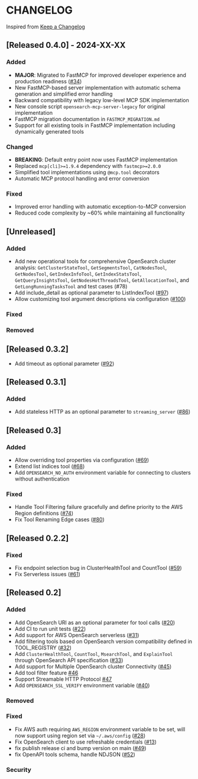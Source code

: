 # CHANGELOG

Inspired from [Keep a Changelog](https://keepachangelog.com/en/1.0.0/)

## [Released 0.4.0] - 2024-XX-XX

### Added
- **MAJOR**: Migrated to FastMCP for improved developer experience and production readiness ([#34](https://github.com/opensearch-project/opensearch-mcp-server-py/issues/34))
- New FastMCP-based server implementation with automatic schema generation and simplified error handling
- Backward compatibility with legacy low-level MCP SDK implementation
- New console script `opensearch-mcp-server-legacy` for original implementation
- FastMCP migration documentation in `FASTMCP_MIGRATION.md`
- Support for all existing tools in FastMCP implementation including dynamically generated tools

### Changed
- **BREAKING**: Default entry point now uses FastMCP implementation
- Replaced `mcp[cli]>=1.9.4` dependency with `fastmcp>=2.0.0`
- Simplified tool implementations using `@mcp.tool` decorators
- Automatic MCP protocol handling and error conversion

### Fixed
- Improved error handling with automatic exception-to-MCP conversion
- Reduced code complexity by ~60% while maintaining all functionality

## [Unreleased]

### Added
- Add new operational tools for comprehensive OpenSearch cluster analysis: `GetClusterStateTool`, `GetSegmentsTool`, `CatNodesTool`, `GetNodesTool`, `GetIndexInfoTool`, `GetIndexStatsTool`, `GetQueryInsightsTool`, `GetNodesHotThreadsTool`, `GetAllocationTool`, and `GetLongRunningTasksTool` and test cases (#78)
- Add include_detail as optional parameter to ListIndexTool ([#97](https://github.com/opensearch-project/opensearch-mcp-server-py/pull/97))
- Allow customizing tool argument descriptions via configuration ([#100](https://github.com/opensearch-project/opensearch-mcp-server-py/pull/100))

### Fixed

### Removed

## [Released 0.3.2]

- Add timeout as optional parameter ([#92](https://github.com/opensearch-project/opensearch-mcp-server-py/pull/92))

## [Released 0.3.1]

### Added
- Add stateless HTTP as an optional parameter to `streaming_server` ([#86](https://github.com/opensearch-project/opensearch-mcp-server-py/pull/86))

## [Released 0.3]

### Added
- Allow overriding tool properties via configuration ([#69](https://github.com/opensearch-project/opensearch-mcp-server-py/pull/69))
- Extend list indices tool ([#68](https://github.com/opensearch-project/opensearch-mcp-server-py/pull/68))
- Add `OPENSEARCH_NO_AUTH` environment variable for connecting to clusters without authentication

### Fixed
- Handle Tool Filtering failure gracefully and define priority to the AWS Region definitions ([#74](https://github.com/opensearch-project/opensearch-mcp-server-py/pull/74))
- Fix Tool Renaming Edge cases ([#80](https://github.com/opensearch-project/opensearch-mcp-server-py/pull/80))

## [Released 0.2.2]
### Fixed
- Fix endpoint selection bug in ClusterHealthTool and CountTool ([#59](https://github.com/opensearch-project/opensearch-mcp-server-py/pull/59))
- Fix Serverless issues ([#61](https://github.com/opensearch-project/opensearch-mcp-server-py/pull/61))

## [Released 0.2]
### Added
- Add OpenSearch URl as an optional parameter for tool calls ([#20](https://github.com/opensearch-project/opensearch-mcp-server-py/pull/20))
- Add CI to run unit tests ([#22](https://github.com/opensearch-project/opensearch-mcp-server-py/pull/22))
- Add support for AWS OpenSearch serverless ([#31](https://github.com/opensearch-project/opensearch-mcp-server-py/pull/31))
- Add filtering tools based on OpenSearch version compatibility defined in TOOL_REGISTRY ([#32](https://github.com/opensearch-project/opensearch-mcp-server-py/pull/32))
- Add `ClusterHealthTool`, `CountTool`,  `MsearchTool`, and `ExplainTool` through OpenSearch API specification ([#33](https://github.com/opensearch-project/opensearch-mcp-server-py/pull/33))
- Add support for Multiple OpenSearch cluster Connectivity ([#45](https://github.com/opensearch-project/opensearch-mcp-server-py/pull/45))
- Add tool filter feature [#46](https://github.com/opensearch-project/opensearch-mcp-server-py/pull/46)
- Support Streamable HTTP Protocol [#47](https://github.com/opensearch-project/opensearch-mcp-server-py/pull/47)
- Add `OPENSEARCH_SSL_VERIFY` environment variable ([#40](https://github.com/opensearch-project/opensearch-mcp-server-py/pull/40))
### Removed

### Fixed
- Fix AWS auth requiring `AWS_REGION` environment variable to be set, will now support using region set via `~/.aws/config` ([#28](https://github.com/opensearch-project/opensearch-mcp-server-py/pull/28))
- Fix OpenSearch client to use refreshable credentials ([#13](https://github.com/opensearch-project/opensearch-mcp-server-py/pull/13))
- fix publish release ci and bump version on main ([#49](https://github.com/opensearch-project/opensearch-mcp-server-py/pull/49))
- fix OpenAPI tools schema, handle NDJSON ([#52](https://github.com/opensearch-project/opensearch-mcp-server-py/pull/52))
### Security
